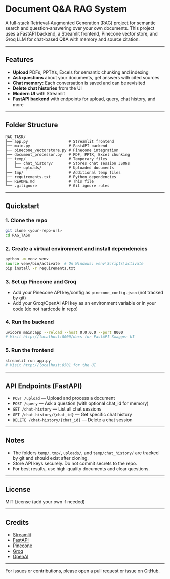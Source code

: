 # Document Q&A RAG System

A full-stack Retrieval-Augmented Generation (RAG) project for semantic search and question-answering over your own documents. This project uses a FastAPI backend, a Streamlit frontend, Pinecone vector store, and Groq LLM for chat-based Q&A with memory and source citation.

---

## Features
- **Upload** PDFs, PPTXs, Excels for semantic chunking and indexing
- **Ask questions** about your documents, get answers with cited sources
- **Chat memory:** Each conversation is saved and can be revisited
- **Delete chat histories** from the UI
- **Modern UI** with Streamlit
- **FastAPI backend** with endpoints for upload, query, chat history, and more

---

## Folder Structure
```
RAG_TASK/
├── app.py                  # Streamlit frontend
├── main.py                 # FastAPI backend
├── pinecone_vectorstore.py # Pinecone integration
├── document_processor.py   # PDF, PPTX, Excel chunking
├── temp/                   # Temporary files
│   ├── chat_history/       # Stores chat session JSONs
│   └── uploads/            # Uploaded documents
├── tmp/                    # Additional temp files
├── requirements.txt        # Python dependencies
├── README.md               # This file
└── .gitignore              # Git ignore rules
```

---

## Quickstart

### 1. Clone the repo
```bash
git clone <your-repo-url>
cd RAG_TASK
```

### 2. Create a virtual environment and install dependencies
```bash
python -m venv venv
source venv/bin/activate  # On Windows: venv\Scripts\activate
pip install -r requirements.txt
```

### 3. Set up Pinecone and Groq
- Add your Pinecone API key/config as `pinecone_config.json` (not tracked by git)
- Add your Groq/OpenAI API key as an environment variable or in your code (do not hardcode in repo)

### 4. Run the backend
```bash
uvicorn main:app --reload --host 0.0.0.0 --port 8000
# Visit http://localhost:8000/docs for FastAPI Swagger UI
```

### 5. Run the frontend
```bash
streamlit run app.py
# Visit http://localhost:8501 for the UI
```

---

## API Endpoints (FastAPI)
- `POST /upload`         — Upload and process a document
- `POST /query`          — Ask a question (with optional chat_id for memory)
- `GET /chat-history`    — List all chat sessions
- `GET /chat-history/{chat_id}` — Get specific chat history
- `DELETE /chat-history/{chat_id}` — Delete a chat session

---

## Notes
- The folders `temp/`, `tmp/`, `uploads/`, and `temp/chat_history/` are tracked by git and should exist after cloning.
- Store API keys securely. Do not commit secrets to the repo.
- For best results, use high-quality documents and clear questions.

---

## License
MIT License (add your own if needed)

---

## Credits
- [Streamlit](https://streamlit.io/)
- [FastAPI](https://fastapi.tiangolo.com/)
- [Pinecone](https://www.pinecone.io/)
- [Groq](https://groq.com/)
- [OpenAI](https://openai.com/)

---

For issues or contributions, please open a pull request or issue on GitHub.
